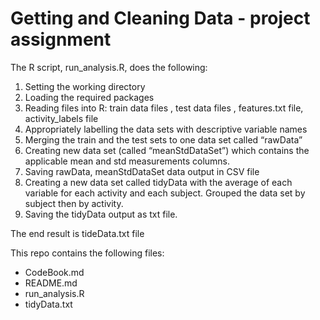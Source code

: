 # Getting and Cleaning Data - project assignment 

The R script, run_analysis.R, does the following:
1. Setting the working directory
2. Loading the required packages
3. Reading files into R: train  data files , test data files , features.txt file, activity_labels file 
4. Appropriately labelling the data sets with descriptive variable names
5. Merging the train and the test sets to one data set called “rawData”
6. Creating new data set (called “meanStdDataSet”) which contains the applicable mean and std measurements columns. 
7. Saving rawData, meanStdDataSet data output in CSV file
8. Creating a new data set called tidyData with the average of each variable for each activity and each subject. Grouped the data set by      subject then by activity.
9. Saving the tidyData output as txt file.

The end result is tideData.txt file

This repo contains the following files:  
* CodeBook.md  
* README.md  
* run_analysis.R  
* tidyData.txt
